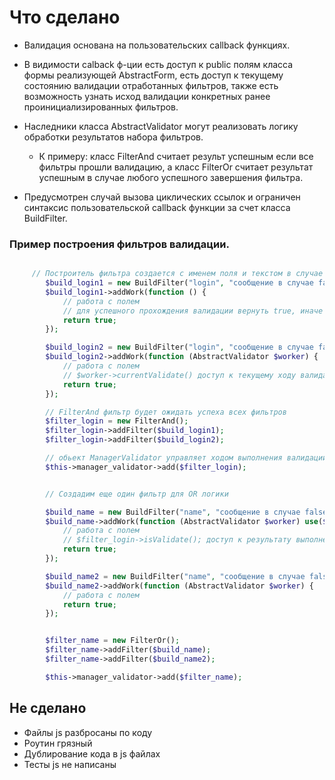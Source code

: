 
# Что сделано

* Валидация основана на пользовательских callback функциях.
* В видимости calback ф-ции есть доступ к public полям класса формы реализующей AbstractForm,
есть доступ к текущему состоянию валидации отработанных фильтров, 
также есть возможность узнать исход валидации конкретных ранее проинициализированных фильтров.

* Наследники класса AbstractValidator могут реализовать логику обработки результатов набора фильтров.
 
    * К примеру: класс FilterAnd считает результ успешным если все фильтры прошли валидацию,
а класс FilterOr считает результат успешным в случае любого успешного завершения фильтра.

* Предусмотрен случай вызова циклических ссылок и ограничен синтаксис пользовательской callback функции за счет класса BuildFilter.


### Пример построения фильтров валидации.
```php

     // Построитель фильтра создается с именем поля и текстом в случае ошибки и успеха
        $build_login1 = new BuildFilter("login", "сообщение в случае false", "сообщение в случае true");
        $build_login1->addWork(function () {
            // работа с полем
            // для успешного прохождения валидации вернуть true, иначе false
            return true;
        });

        $build_login2 = new BuildFilter("login", "сообщение в случае false");
        $build_login2->addWork(function (AbstractValidator $worker) {
            // работа с полем
            // $worker->currentValidate() доступ к текущему ходу валидации, возвращает bool
            return true;
        });

        // FilterAnd фильтр будет ожидать успеха всех фильтров
        $filter_login = new FilterAnd();
        $filter_login->addFilter($build_login1);
        $filter_login->addFilter($build_login2);

        // обьект ManagerValidator управляет ходом выполнения валидации и содержит итоговый результат, возвращает bool
        $this->manager_validator->add($filter_login);


        // Создадим еще один фильтр для OR логики

        $build_name = new BuildFilter("name", "сообщение в случае false");
        $build_name->addWork(function (AbstractValidator $worker) use($filter_login) {
            // работа с полем
            // $filter_login->isValidate(); доступ к результату выполнения конкретного фильтра, возвращает bool
            return true;
        });

        $build_name2 = new BuildFilter("name", "сообщение в случае false");
        $build_name2->addWork(function (AbstractValidator $worker) {
            // работа с полем
            return true;
        });


        $filter_name = new FilterOr();
        $filter_name->addFilter($build_name);
        $filter_name->addFilter($build_name2);

        $this->manager_validator->add($filter_name);

```

## Не сделано
* Файлы js разбросаны по коду
* Роутин грязный
* Дублирование кода в js файлах
* Тесты js не написаны 

